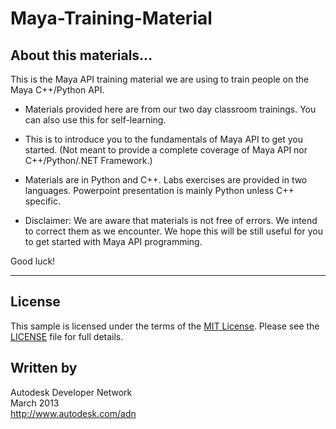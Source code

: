 Maya-Training-Material
======================

About this materials...
-----------------------
This is the Maya API training material we are using to train people 
on the Maya C++/Python API.

* Materials provided here are from our two day classroom trainings. 
  You can also use this for self-learning. 

* This is to introduce you to the fundamentals of Maya API to get 
  you started. (Not meant to provide a complete coverage of 
  Maya API nor C++/Python/.NET Framework.) 

* Materials are in Python and C++. Labs exercises are provided 
  in two languages. Powerpoint presentation is mainly Python 
  unless C++ specific. 

* Disclaimer: We are aware that materials is not free of errors. 
  We intend to correct them as we encounter. We hope this will 
  be still useful for you to get started with Maya API programming. 

Good luck!  


--------

## License

This sample is licensed under the terms of the [MIT License](http://opensource.org/licenses/MIT). Please see the [LICENSE](LICENSE) file for full details.


## Written by

Autodesk Developer Network <br />
March 2013 <br />
http://www.autodesk.com/adn <br />
